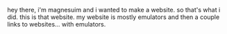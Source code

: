 hey there, i'm magnesuim and i wanted to make a website. so that's what i did. this is that website. my website is mostly emulators and then a couple links to websites... with emulators. 
